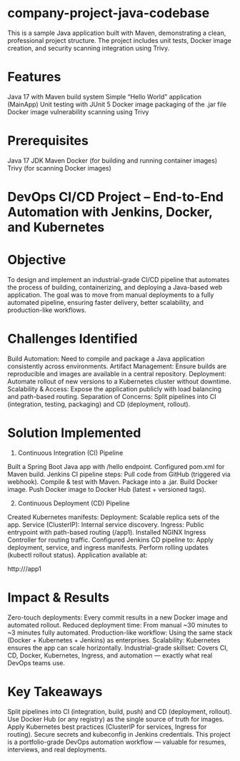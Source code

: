# company-project-java-codebase

This is a sample Java application built with Maven, demonstrating a clean, professional project structure. The project includes unit tests, Docker image creation, and security scanning integration using Trivy.

# Features

Java 17 with Maven build system
Simple “Hello World” application (MainApp)
Unit testing with JUnit 5
Docker image packaging of the .jar file
Docker image vulnerability scanning using Trivy

# Prerequisites

Java 17 JDK
Maven
Docker (for building and running container images)
Trivy (for scanning Docker images)

# DevOps CI/CD Project – End-to-End Automation with Jenkins, Docker, and Kubernetes
# Objective

To design and implement an industrial-grade CI/CD pipeline that automates the process of building, containerizing, and deploying a Java-based web application.
The goal was to move from manual deployments to a fully automated pipeline, ensuring faster delivery, better scalability, and production-like workflows.

# Challenges Identified

Build Automation: Need to compile and package a Java application consistently across environments.
Artifact Management: Ensure builds are reproducible and images are available in a central repository.
Deployment: Automate rollout of new versions to a Kubernetes cluster without downtime.
Scalability & Access: Expose the application publicly with load balancing and path-based routing.
Separation of Concerns: Split pipelines into CI (integration, testing, packaging) and CD (deployment, rollout).

#  Solution Implemented
1. Continuous Integration (CI) Pipeline

Built a Spring Boot Java app with /hello endpoint.
Configured pom.xml for Maven build.
Jenkins CI pipeline steps:
Pull code from GitHub (triggered via webhook).
Compile & test with Maven.
Package into a .jar.
Build Docker image.
Push Docker image to Docker Hub (latest + versioned tags).

2. Continuous Deployment (CD) Pipeline

Created Kubernetes manifests:
Deployment: Scalable replica sets of the app.
Service (ClusterIP): Internal service discovery.
Ingress: Public entrypoint with path-based routing (/app1).
Installed NGINX Ingress Controller for routing traffic.
Configured Jenkins CD pipeline to:
Apply deployment, service, and ingress manifests.
Perform rolling updates (kubectl rollout status).
Application available at:

http://<Public-IP>/app1

# Impact & Results

Zero-touch deployments: Every commit results in a new Docker image and automated rollout.
Reduced deployment time: From manual ~30 minutes to ~3 minutes fully automated.
Production-like workflow: Using the same stack (Docker + Kubernetes + Jenkins) as enterprises.
Scalability: Kubernetes ensures the app can scale horizontally.
Industrial-grade skillset: Covers CI, CD, Docker, Kubernetes, Ingress, and automation — exactly what real DevOps teams use.

# Key Takeaways

Split pipelines into CI (integration, build, push) and CD (deployment, rollout).
Use Docker Hub (or any registry) as the single source of truth for images.
Apply Kubernetes best practices (ClusterIP for services, Ingress for routing).
Secure secrets and kubeconfig in Jenkins credentials.
This project is a portfolio-grade DevOps automation workflow — valuable for resumes, interviews, and real deployments.
